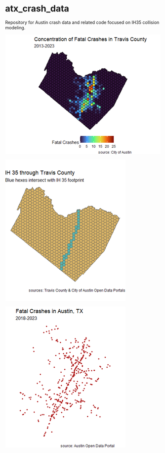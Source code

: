# atx_crash_data
Repository for Austin crash data and related code focused on IH35 collision modeling.

![](images/f.crsh_aggregate.png "Crash Totals")

![](images/travis_hex.png "IH 35")

![](images/fatalities.png "Fatalities")
